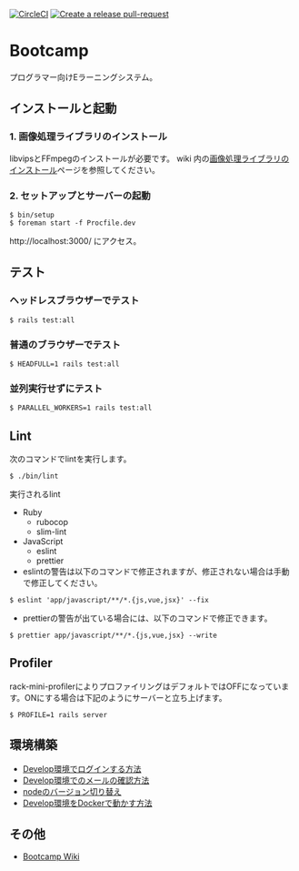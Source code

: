 [![CircleCI](https://circleci.com/gh/fjordllc/bootcamp.svg?style=shield)](https://app.circleci.com/pipelines/github/fjordllc/bootcamp)
[![Create a release pull-request](https://github.com/fjordllc/bootcamp/actions/workflows/git-pr-release-action.yml/badge.svg)](https://github.com/fjordllc/bootcamp/actions/workflows/git-pr-release-action.yml)

# Bootcamp

プログラマー向けEラーニングシステム。

## インストールと起動

### 1. 画像処理ライブラリのインストール
   libvipsとFFmpegのインストールが必要です。
   wiki 内の[画像処理ライブラリのインストール](https://github.com/fjordllc/bootcamp/wiki/%E7%94%BB%E5%83%8F%E5%87%A6%E7%90%86%E3%83%A9%E3%82%A4%E3%83%96%E3%83%A9%E3%83%AA%E3%81%AE%E3%82%A4%E3%83%B3%E3%82%B9%E3%83%88%E3%83%BC%E3%83%AB)ページを参照してください。

### 2. セットアップとサーバーの起動

```
$ bin/setup
$ foreman start -f Procfile.dev
```

http://localhost:3000/ にアクセス。

## テスト

### ヘッドレスブラウザーでテスト

```
$ rails test:all
```

### 普通のブラウザーでテスト

```
$ HEADFULL=1 rails test:all
```

### 並列実行せずにテスト

```
$ PARALLEL_WORKERS=1 rails test:all
```

## Lint

次のコマンドでlintを実行します。

```
$ ./bin/lint
```

実行されるlint

* Ruby
  * rubocop
  * slim-lint
* JavaScript
  * eslint
  * prettier
* eslintの警告は以下のコマンドで修正されますが、修正されない場合は手動で修正してください。

```shell
$ eslint 'app/javascript/**/*.{js,vue,jsx}' --fix
```

* prettierの警告が出ている場合には、以下のコマンドで修正できます。

```shell
$ prettier app/javascript/**/*.{js,vue,jsx} --write
```

## Profiler

rack-mini-profilerによりプロファイリングはデフォルトではOFFになっています。ONにする場合は下記のようにサーバーと立ち上げます。

```
$ PROFILE=1 rails server
```

## 環境構築

- [Develop環境でログインする方法](https://github.com/fjordllc/bootcamp/wiki/Develop%E7%92%B0%E5%A2%83%E3%81%A7%E3%83%AD%E3%82%B0%E3%82%A4%E3%83%B3%E3%81%99%E3%82%8B%E6%96%B9%E6%B3%95)
- [Develop環境でのメールの確認方法](https://github.com/fjordllc/bootcamp/wiki/Develop%E7%92%B0%E5%A2%83%E3%81%A7%E3%81%AE%E3%83%A1%E3%83%BC%E3%83%AB%E3%81%AE%E7%A2%BA%E8%AA%8D%E6%96%B9%E6%B3%95)
- [nodeのバージョン切り替え](https://github.com/fjordllc/bootcamp/wiki/node%E3%81%AE%E3%83%90%E3%83%BC%E3%82%B8%E3%83%A7%E3%83%B3%E5%88%87%E3%82%8A%E6%9B%BF%E3%81%88)
- [Develop環境をDockerで動かす方法](doc/development_on_docker.md)

## その他

- [Bootcamp Wiki](https://github.com/fjordllc/bootcamp/wiki)
